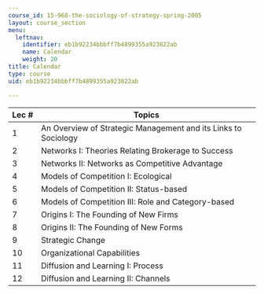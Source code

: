 ```yaml
---
course_id: 15-968-the-sociology-of-strategy-spring-2005
layout: course_section
menu:
  leftnav:
    identifier: eb1b92234bbbff7b4899355a923822ab
    name: Calendar
    weight: 20
title: Calendar
type: course
uid: eb1b92234bbbff7b4899355a923822ab

---
```


| Lec # | Topics |
| --- | --- |
| 1 | An Overview of Strategic Management and its Links to Sociology |
| 2 | Networks I: Theories Relating Brokerage to Success |
| 3 | Networks II: Networks as Competitive Advantage |
| 4 | Models of Competition I: Ecological |
| 5 | Models of Competition II: Status-based |
| 6 | Models of Competition III: Role and Category-based |
| 7 | Origins I: The Founding of New Firms |
| 8 | Origins II: The Founding of New Forms |
| 9 | Strategic Change |
| 10 | Organizational Capabilities |
| 11 | Diffusion and Learning I: Process |
| 12 | Diffusion and Learning II: Channels